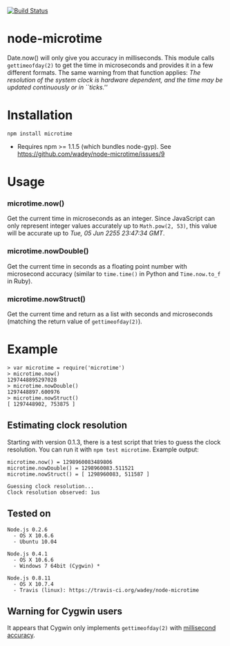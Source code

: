 [![Build Status](https://travis-ci.org/wadey/node-microtime.png)](https://travis-ci.org/wadey/node-microtime)

# node-microtime

Date.now() will only give you accuracy in milliseconds. This module calls
`gettimeofday(2)` to get the time in microseconds and provides it in a few
different formats. The same warning from that function applies:
_The resolution of the system clock is hardware dependent, and the time may
be updated continuously or in ``ticks.''_

# Installation

    npm install microtime

* Requires npm >= 1.1.5 (which bundles node-gyp). See https://github.com/wadey/node-microtime/issues/9

# Usage

### microtime.now()

Get the current time in microseconds as an integer. Since JavaScript can only
represent integer values accurately up to `Math.pow(2, 53)`, this value will
be accurate up to _Tue, 05 Jun 2255 23:47:34 GMT_.

### microtime.nowDouble()

Get the current time in seconds as a floating point number with microsecond
accuracy (similar to `time.time()` in Python and `Time.now.to_f` in Ruby).

### microtime.nowStruct()

Get the current time and return as a list with seconds and microseconds (matching the return value of `gettimeofday(2)`).

# Example

    > var microtime = require('microtime')
    > microtime.now()
    1297448895297028
    > microtime.nowDouble()
    1297448897.600976
    > microtime.nowStruct()
    [ 1297448902, 753875 ]

## Estimating clock resolution

Starting with version 0.1.3, there is a test script that tries to guess the clock resolution. You can run it with `npm test microtime`. Example output:

    microtime.now() = 1298960083489806
    microtime.nowDouble() = 1298960083.511521
    microtime.nowStruct() = [ 1298960083, 511587 ]

    Guessing clock resolution...
    Clock resolution observed: 1us

## Tested on

    Node.js 0.2.6
      - OS X 10.6.6
      - Ubuntu 10.04

    Node.js 0.4.1
      - OS X 10.6.6
      - Windows 7 64bit (Cygwin) *

    Node.js 0.8.11
      - OS X 10.7.4
      - Travis (linux): https://travis-ci.org/wadey/node-microtime

## Warning for Cygwin users

It appears that Cygwin only implements `gettimeofday(2)` with [millisecond accuracy](http://old.nabble.com/gettimeofday---millisecond-accuracy-p21085475.html).
